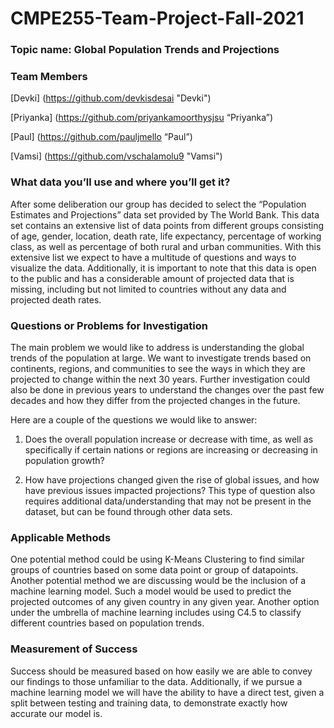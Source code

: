 # CMPE255-Team-Project-Fall-2021

### Topic name: Global Population Trends and Projections ###


### __Team Members__ ###

[Devki] (https://github.com/devkisdesai  "Devki")

[Priyanka] (https://github.com/priyankamoorthysjsu “Priyanka”)

[Paul] (https://github.com/pauljmello “Paul”)

[Vamsi] (https://github.com/vschalamolu9 "Vamsi")

### __What data you’ll use and where you’ll get it?__ ###

After some deliberation our group has decided to select the “Population Estimates and Projections” data set provided by The World Bank. This data set contains an extensive list of data points from different groups consisting of age, gender, location, death rate, life expectancy, percentage of working class, as well as percentage of both rural and urban communities. With this extensive list we expect to have a multitude of questions and ways to visualize the data. Additionally, it is important to note that this data is open to the public and has a considerable amount of projected data that is missing, including but not limited to countries without any data and projected death rates.

### __Questions or Problems for Investigation__ ### 

The main problem we would like to address is understanding the global trends of  the population at large. We want to investigate trends based on continents, regions, and communities to see the ways in which they are projected to change within the next 30 years. Further investigation could also be done in previous years to understand the changes over the past few decades and how they differ from the projected changes in the future. 

Here are a couple of the questions we would like to answer:

1. Does the overall population increase or decrease with time, as well as specifically if certain nations or regions are increasing or decreasing in population growth?
  
2. How have projections changed given the rise of global issues, and how have previous issues impacted projections?
	This type of question also requires additional data/understanding that may not be present in the dataset, but can be found through other data sets.

### __Applicable Methods__ ### 

One potential method could be using K-Means Clustering to find similar groups of countries based on some data point or group of datapoints. Another potential method we are discussing would be the inclusion of a machine learning model. Such a model would be used to predict the projected outcomes of any given country in any given year. Another option under the umbrella of machine learning includes using C4.5 to classify different countries based on population trends. 


### __Measurement of Success__ ### 

Success should be measured based on how easily we are able to convey our findings to those unfamiliar to the data. Additionally, if we pursue a machine learning model we will have the ability to have a direct test, given a split between testing and training data, to demonstrate exactly how accurate our model is.
